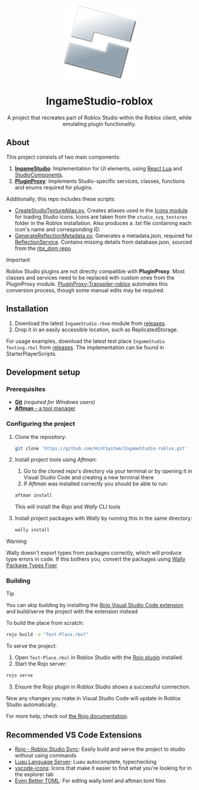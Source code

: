 <div align="center">
  <img src="assets/Icon.png" alt="IngameStudio-roblox Icon" width="200" height="200">

# IngameStudio-roblox
A project that recreates part of Roblox Studio within the Roblox client, while emulating plugin functionality.
</div>

## About

This project consists of two main components:

1. **[IngameStudio](src)**: Implementation for UI elements, using [React Lua](https://github.com/jsdotlua/react-lua) and  [StudioComponents](https://github.com/sircfenner/StudioComponents/tree/main).
2. **[PluginProxy](src/PluginProxy/)**: Implements Studio-specific services, classes, functions and enums required for plugins.

Additionally, this repo includes these scripts: 

* [CreateStudioTextureAtlas.py](util/CreateStudioTextureAtlas.py), Creates atlases used in the [Icons module](src/PluginProxy/Icons/init.luau) for loading Studio icons. Icons are taken from the `studio_svg_textures` folder in the Roblox installation. Also produces a .txt file containing each icon's name and corresponding ID.
* [GenerateReflectionMetadata.py](util/GenerateReflectionMetadata.py), Generates a metadata.json, required for [ReflectionService](src/PluginProxy/Services/ReflectionService/init.luau). Contains missing details from database.json, sourced from the [rbx_dom repo](https://github.com/rojo-rbx/rbx-dom/tree/master/rbx_dom_lua)

> [!IMPORTANT]
> Roblox Studio plugins are not directly compatible with **PluginProxy**. Most classes and services need to be replaced with custom ones from the PluginProxy module. [PluginProxy-Transpiler-roblox](https://github.com/HintSystem/PluginProxy-Transpiler-roblox?tab=readme-ov-file) automates this conversion process, though some manual edits may be required.

## Installation

1. Download the latest `IngameStudio.rbxm` module from [releases](https://github.com/HintSystem/IngameStudio-roblox/releases).
2. Drop it in an easily accessible location, such as ReplicatedStorage.

For usage examples, download the latest test place `IngameStudio Testing.rbxl` from [releases](https://github.com/HintSystem/IngameStudio-roblox/releases). The implementation can be found in StarterPlayerScripts.

## Development setup

### Prerequisites
* [**Git**](https://git-scm.com/download/win) *(required for Windows users)*
* [**Aftman** - a tool manager](https://github.com/LPGhatguy/aftman/releases/latest)
### Configuring the project
   
1. Clone the repository:
    ```bash
    git clone 'https://github.com/HintSystem/IngameStudio-roblox.git'
    ```
   
2. Install project tools using *Aftman*:
   1. Go to the cloned repo's directory via your terminal or by opening it in Visual Studio Code and creating a new terminal there
   2. If *Aftman* was installed correctly you should be able to run:
    ```bash
    aftman install
    ```
    This will install the *Rojo* and *Wally* CLI tools

3. Install project packages with *Wally* by running this in the same directory:
    ```bash
    wally install
    ```

> [!WARNING]
> Wally doesn't export types from packages correctly, which will produce type errors in code. If this bothers you, convert the packages using [Wally Package Types Fixer](https://github.com/JohnnyMorganz/wally-package-types)

### Building
> [!TIP]
> You can skip building by installing the [Rojo Visual Studio Code extension](#visual-studio-code-recommendations) and build/serve the project with the extension instead


To build the place from scratch:

```bash
rojo build -o "Test-Place.rbxl"
```

To serve the project:

1. Open `Test-Place.rbxl` in Roblox Studio with the [Rojo plugin](https://create.roblox.com/store/asset/13916111004/) installed.
2. Start the Rojo server:
```bash
rojo serve
```
3. Ensure the Rojo plugin in Roblox Studio shows a successful connection.

Now any changes you make in Visual Studio Code will update in Roblox Studio automatically.


For more help, check out [the Rojo documentation](https://rojo.space/docs).

## Recommended VS Code Extensions

- [Rojo - Roblox Studio Sync](https://marketplace.visualstudio.com/items?itemName=evaera.vscode-rojo): Easily build and serve the project to studio without using commands
- [Luau Language Server](https://marketplace.visualstudio.com/items?itemName=JohnnyMorganz.luau-lsp): Luau autocomplete, typechecking
- [vscode-icons](https://marketplace.visualstudio.com/items?itemName=vscode-icons-team.vscode-icons): Icons that make it easier to find what you're looking for in the explorer tab
- [Even Better TOML](https://marketplace.visualstudio.com/items?itemName=tamasfe.even-better-toml): For edting wally.toml and aftman.toml files
